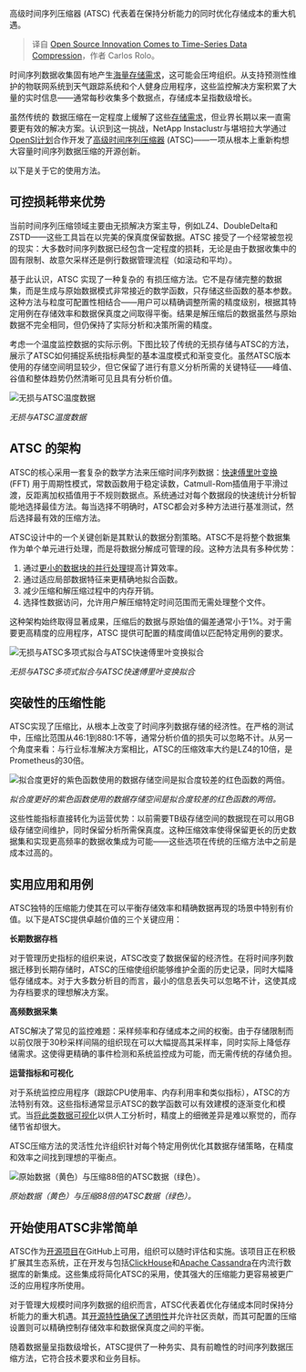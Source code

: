 
<!--
title: 开源创新应用于时间序列数据压缩
cover: https://cdn.thenewstack.io/media/2024/12/5d9932fc-compressed.jpg
-->

高级时间序列压缩器 (ATSC) 代表着在保持分析能力的同时优化存储成本的重大机遇。

> 译自 [Open Source Innovation Comes to Time-Series Data Compression](https://thenewstack.io/open-source-innovation-comes-to-time-series-data-compression/)，作者 Carlos Rolo。

时间序列数据收集固有地产生[海量存储需求](https://thenewstack.io/storage/)，这可能会压垮组织。从支持预测性维护的物联网系统到天气跟踪系统和个人健身应用程序，这些监控解决方案积累了大量的实时信息——通常每秒收集多个数据点，存储成本呈指数级增长。

虽然传统的 数据压缩在一定程度上缓解了这些[存储需求](https://thenewstack.io/cloud-native/the-most-popular-cloud-native-storage-solutions/)，但业界长期以来一直需要更有效的解决方案。认识到这一挑战，NetApp Instaclustr与堪培拉大学通过[OpenSI计划](https://opensi.net/)合作开发了[高级时间序列压缩器](https://github.com/instaclustr/atsc) (ATSC)——一项从根本上重新构想大容量时间序列数据压缩的开源创新。

以下是关于它的使用方法。

## 可控损耗带来优势

当前时间序列压缩领域主要由无损解决方案主导，例如LZ4、DoubleDelta和ZSTD——这些工具旨在以完美的保真度保留数据。ATSC 接受了一个经常被忽视的现实：大多数时间序列数据已经包含一定程度的损耗，无论是由于数据收集中的固有限制、故意欠采样还是例行数据管理流程（如滚动和平均）。

基于此认识，ATSC 实现了一种复杂的 有损压缩方法。它不是存储完整的数据集，而是生成与原始数据模式非常接近的数学函数，只存储这些函数的基本参数。这种方法与粒度可配置性相结合——用户可以精确调整所需的精度级别，根据其特定用例在存储效率和数据保真度之间取得平衡。结果是解压缩后的数据虽然与原始数据不完全相同，但仍保持了实际分析和决策所需的精度。

考虑一个温度监控数据的实际示例。下图比较了传统的无损存储与ATSC的方法，展示了ATSC如何捕捉系统指标典型的基本温度模式和渐变变化。虽然ATSC版本使用的存储空间明显较少，但它保留了进行有意义分析所需的关键特征——峰值、谷值和整体趋势仍然清晰可见且具有分析价值。

![无损与ATSC温度数据](https://cdn.thenewstack.io/media/2024/12/42db9105-image1.png)

*无损与ATSC温度数据*

## ATSC 的架构

ATSC的核心采用一套复杂的数学方法来压缩时间序列数据：[快速傅里叶变换](https://en.wikipedia.org/wiki/Fast_Fourier_transform) (FFT) 用于周期性模式，常数函数用于稳定读数，Catmull-Rom插值用于平滑过渡，反距离加权插值用于不规则数据点。系统通过对每个数据段的快速统计分析智能地选择最佳方法。每当选择不明确时，ATSC都会对多种方法进行基准测试，然后选择最有效的压缩方法。

ATSC设计中的一个关键创新是其默认的数据分割策略。ATSC不是将整个数据集作为单个单元进行处理，而是将数据分解成可管理的段。这种方法具有多种优势：

1. 通过[更小的数据块的并行处理](https://thenewstack.io/heterogeneous-processing-requires-data-parallelization-tools-sycl-and-dpc-are-a-good-start/)提高计算效率。
2. 通过适应局部数据特征来更精确地拟合函数。
3. 减少压缩和解压缩过程中的内存开销。
4. 选择性数据访问，允许用户解压缩特定时间范围而无需处理整个文件。

这种架构始终取得显著成果，压缩后的数据与原始值的偏差通常小于1%。对于需要更高精度的应用程序，ATSC 提供可配置的精度阈值以匹配特定用例的要求。

![无损与ATSC多项式拟合与ATSC快速傅里叶变换拟合](https://cdn.thenewstack.io/media/2024/12/29bda24c-image3.png)

*无损与ATSC多项式拟合与ATSC快速傅里叶变换拟合*

## 突破性的压缩性能

ATSC实现了压缩比，从根本上改变了时间序列数据存储的经济性。在严格的测试中，压缩比范围从46:1到880:1不等，通常分析价值的损失可以忽略不计。从另一个角度来看：与行业标准解决方案相比，ATSC的压缩效率大约是LZ4的10倍，是Prometheus的30倍。

![拟合度更好的紫色函数使用的数据存储空间是拟合度较差的红色函数的两倍。](https://cdn.thenewstack.io/media/2024/12/5ef8efb6-image2.png)

*拟合度更好的紫色函数使用的数据存储空间是拟合度较差的红色函数的两倍。*

这些性能指标直接转化为运营优势：以前需要TB级存储空间的数据现在可以用GB级存储空间维护，同时保留分析所需保真度。这种压缩效率使得保留更长的历史数据集和实现更高频率的数据收集成为可能——这些选项在传统的压缩方法中之前是成本过高的。

## 实用应用和用例

ATSC独特的压缩能力使其在可以平衡存储效率和精确数据再现的场景中特别有价值。以下是ATSC提供卓越价值的三个关键应用：

**长期数据存档**

对于管理历史指标的组织来说，ATSC改变了数据保留的经济性。在将时间序列数据迁移到长期存储时，ATSC的压缩使组织能够维护全面的历史记录，同时大幅降低存储成本。对于大多数分析目的而言，最小的信息丢失可以忽略不计，这使其成为存档要求的理想解决方案。

**高频数据采集**

ATSC解决了常见的监控难题：采样频率和存储成本之间的权衡。由于存储限制而以前仅限于30秒采样间隔的组织现在可以大幅提高其采样率，同时实际上降低存储需求。这使得更精确的事件检测和系统监控成为可能，而无需传统的存储负担。

**运营指标和可视化**

对于系统监控应用程序（跟踪CPU使用率、内存利用率和类似指标），ATSC的方法特别有效。这些指标通常显示ATSC的数学函数可以有效建模的逐渐变化和模式。当[将此类数据可视化](https://thenewstack.io/explore-and-visualize-data-the-apache-superset-way/)以供人工分析时，精度上的细微差异是难以察觉的，而存储节省却很大。

ATSC压缩方法的灵活性允许组织针对每个特定用例优化其数据存储策略，在精度和效率之间找到理想的平衡点。

![原始数据（黄色）与压缩88倍的ATSC数据（绿色）。](https://cdn.thenewstack.io/media/2024/12/6ac776f5-image4.png)

*原始数据（黄色）与压缩88倍的ATSC数据（绿色）。*

## 开始使用ATSC非常简单

ATSC作为[开源项目](https://github.com/instaclustr/atsc)在GitHub上可用，组织可以随时评估和实施。该项目正在积极扩展其生态系统，正在开发与包括[ClickHouse](https://clickhouse.com/)和[Apache Cassandra](https://cassandra.apache.org/_/index.html)在内流行数据库的新集成。这些集成将简化ATSC的采用，使其强大的压缩能力更容易被更广泛的应用程序所使用。

对于管理大规模时间序列数据的组织而言，ATSC代表着优化存储成本同时保持分析能力的重大机遇。其[开源特性确保了透明性](https://thenewstack.io/open-source-is-at-a-crossroads/)并允许社区贡献，而其可配置的压缩设置则可以精确控制存储效率和数据保真度之间的平衡。

随着数据量呈指数级增长，ATSC提供了一种务实、具有前瞻性的时间序列数据压缩方法，它符合技术要求和业务目标。

